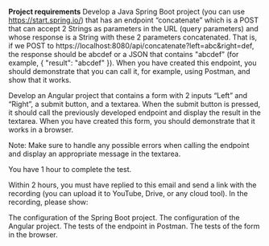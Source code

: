 **Project requirements**
Develop a Java Spring Boot project (you can use https://start.spring.io/) that has an endpoint “concatenate” which is a POST that can accept 2 Strings as parameters in the URL (query parameters) and whose response is a String with these 2 parameters concatenated. That is, if we POST to https://localhost:8080/api/concatenate?left=abc&right=def, the response should be abcdef or a JSON that contains "abcdef" (for example, { "result": "abcdef" }).
When you have created this endpoint, you should demonstrate that you can call it, for example, using Postman, and show that it works.

Develop an Angular project that contains a form with 2 inputs “Left” and “Right”, a submit button, and a textarea. When the submit button is pressed, it should call the previously developed endpoint and display the result in the textarea.
When you have created this form, you should demonstrate that it works in a browser.

Note: Make sure to handle any possible errors when calling the endpoint and display an appropriate message in the textarea.

You have 1 hour to complete the test.

Within 2 hours, you must have replied to this email and send a link with the recording (you can upload it to YouTube, Drive, or any cloud tool). In the recording, please show:

The configuration of the Spring Boot project.
The configuration of the Angular project.
The tests of the endpoint in Postman.
The tests of the form in the browser.
